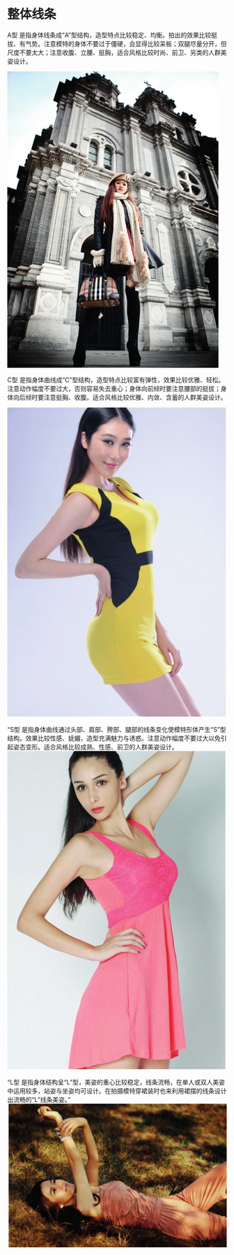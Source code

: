 
# 整体线条

A型
是指身体线条成“A”型结构，造型特点比较稳定、均衡。拍出的效果比较挺拔、有气势。注意模特的身体不要过于僵硬，会显得比较呆板；双腿尽量分开，但尺度不要太大；注意收腹、立腰、挺胸，适合风格比较时尚、前卫、另类的人群美姿设计。

![](/assets/images/2022-12-24-12-29-37.png)

C型
是指身体曲线成“C”型结构，造型特点比较富有弹性，效果比较优雅、轻松。注意动作幅度不要过大，否则容易失去重心；身体向前倾时要注意腰部的挺拔；身体向后倾时要注意挺胸、收腹。适合风格比较优雅、内敛、含蓄的人群美姿设计。

![](/assets/images/2022-12-24-12-30-08.png)

“S型
是指身体曲线通过头部、肩部、胯部、腿部的线条变化使模特形体产生“S”型结构。效果比较性感、妩媚，造型充满魅力与诱惑。注意动作幅度不要过大以免引起姿态变形。适合风格比较成熟、性感、前卫的人群美姿设计。
![](/assets/images/2022-12-24-12-30-36.png)

“L型
是指身体结构呈“L”型，美姿的重心比较稳定，线条流畅，在单人或双人美姿中运用较多，站姿与坐姿均可设计。在拍摄模特穿裙装时也来利用裙摆的线条设计出流畅的“L”线条美姿。”
![](/assets/images/2022-12-24-12-30-56.png)